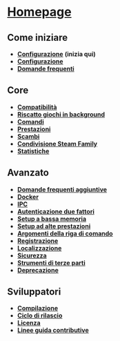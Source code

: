 # **[Homepage](https://github.com/JustArchi/ArchiSteamFarm/wiki/Home)**

## Come iniziare

* **[Configurazione](https://github.com/JustArchi/ArchiSteamFarm/wiki/Setting-up)** **(inizia qui)**
* **[Configurazione](https://github.com/JustArchi/ArchiSteamFarm/wiki/Configuration)**
* **[Domande frequenti](https://github.com/JustArchi/ArchiSteamFarm/wiki/FAQ)**

## Core

* **[Compatibilità](https://github.com/JustArchi/ArchiSteamFarm/wiki/Compatibility)**
* **[Riscatto giochi in background](https://github.com/JustArchi/ArchiSteamFarm/wiki/Background-games-redeemer)**
* **[Comandi](https://github.com/JustArchi/ArchiSteamFarm/wiki/Commands)**
* **[Prestazioni](https://github.com/JustArchi/ArchiSteamFarm/wiki/Performance)**
* **[Scambi](https://github.com/JustArchi/ArchiSteamFarm/wiki/Trading)**
* **[Condivisione Steam Family](https://github.com/JustArchi/ArchiSteamFarm/wiki/Steam-Family-Sharing)**
* **[Statistiche](https://github.com/JustArchi/ArchiSteamFarm/wiki/Statistics)**

## Avanzato

* **[Domande frequenti aggiuntive](https://github.com/JustArchi/ArchiSteamFarm/wiki/Extended-FAQ)**
* **[Docker](https://github.com/JustArchi/ArchiSteamFarm/wiki/Docker)**
* **[IPC](https://github.com/JustArchi/ArchiSteamFarm/wiki/IPC)**
* **[Autenticazione due fattori](https://github.com/JustArchi/ArchiSteamFarm/wiki/Two-factor-authentication)**
* **[Setup a bassa memoria](https://github.com/JustArchi/ArchiSteamFarm/wiki/Low-memory-setup)**
* **[Setup ad alte prestazioni](https://github.com/JustArchi/ArchiSteamFarm/wiki/High-performance-setup)**
* **[Argomenti della riga di comando](https://github.com/JustArchi/ArchiSteamFarm/wiki/Command-line-arguments)**
* **[Registrazione](https://github.com/JustArchi/ArchiSteamFarm/wiki/Logging)**
* **[Localizzazione](https://github.com/JustArchi/ArchiSteamFarm/wiki/Localization)**
* **[Sicurezza](https://github.com/JustArchi/ArchiSteamFarm/wiki/Security)**
* **[Strumenti di terze parti](https://github.com/JustArchi/ArchiSteamFarm/wiki/Third-party-tools)**
* **[Deprecazione](https://github.com/JustArchi/ArchiSteamFarm/wiki/Deprecation)**

## Sviluppatori

* **[Compilazione](https://github.com/JustArchi/ArchiSteamFarm/wiki/Compilation)**
* **[Ciclo di rilascio](https://github.com/JustArchi/ArchiSteamFarm/wiki/Release-cycle)**
* **[Licenza](https://github.com/JustArchi/ArchiSteamFarm/wiki/License)**
* **[Linee guida contributive](https://github.com/JustArchi/ArchiSteamFarm/blob/master/.github/CONTRIBUTING.md)**